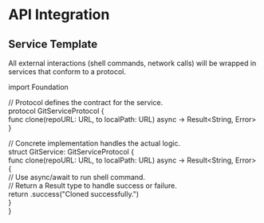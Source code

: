 # **API Integration**

## **Service Template**

All external interactions (shell commands, network calls) will be wrapped in services that conform to a protocol.

import Foundation

// Protocol defines the contract for the service.  
protocol GitServiceProtocol {  
    func clone(repoURL: URL, to localPath: URL) async \-\> Result\<String, Error\>  
}

// Concrete implementation handles the actual logic.  
struct GitService: GitServiceProtocol {  
    func clone(repoURL: URL, to localPath: URL) async \-\> Result\<String, Error\> {  
        // Use async/await to run shell command.  
        // Return a Result type to handle success or failure.  
        return .success("Cloned successfully.")  
    }  
}
